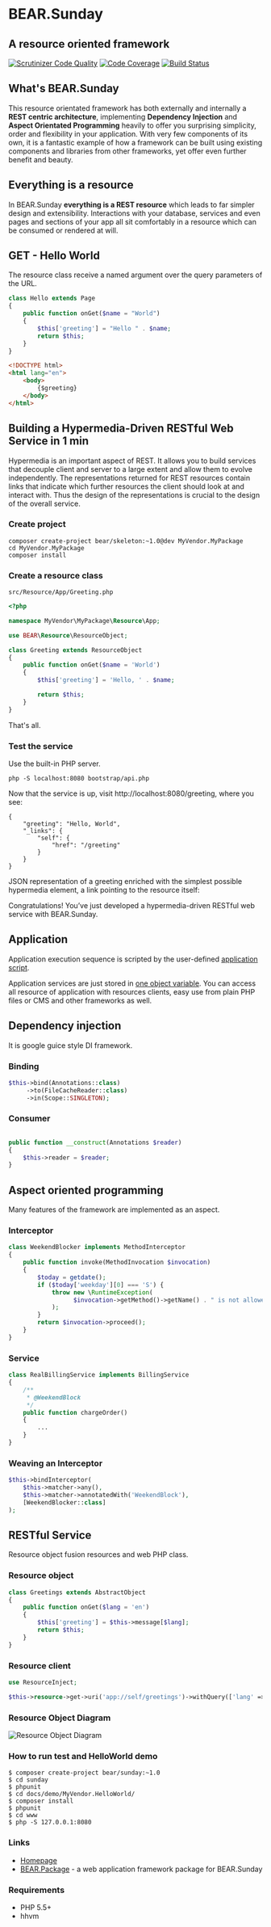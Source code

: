 # BEAR.Sunday

## A resource oriented framework

[![Scrutinizer Code Quality](https://scrutinizer-ci.com/g/bearsunday/BEAR.Sunday/badges/quality-score.png?b=1.x)](https://scrutinizer-ci.com/g/bearsunday/BEAR.Sunday/?branch=1.x
)
[![Code Coverage](https://scrutinizer-ci.com/g/bearsunday/BEAR.Sunday/badges/coverage.png?b=1.x)](https://scrutinizer-ci.com/g/bearsunday/BEAR.Sunday/?branch=1.x
)
[![Build Status](https://travis-ci.org/bearsunday/BEAR.Sunday.svg?branch=1.x
)](https://travis-ci.org/bearsunday/BEAR.Sunday)

## What's BEAR.Sunday

This resource orientated framework has both externally and internally
 a **REST centric architecture**,  implementing **Dependency Injection** and
**Aspect Orientated Programming** heavily to offer you surprising
simplicity,  order and flexibility in your application. With very
 few components of its own, it is a fantastic example of how a framework
 can be built using  existing components and libraries from other
frameworks, yet offer even further benefit and beauty.

## Everything is a resource

In BEAR.Sunday **everything is a REST resource** which leads to far simpler design and extensibility.
Interactions with your database, services and even pages and sections of your app all sit comfortably in a resource which can be consumed or rendered at will.

## GET - Hello World

The resource class receive a named argument over the query parameters of the URL.

```php
class Hello extends Page
{
    public function onGet($name = "World")
    {
        $this['greeting'] = "Hello " . $name;
        return $this;
    }
}
```
```html
<!DOCTYPE html>
<html lang="en">
    <body>
        {$greeting}
    </body>
</html>
```
## Building a Hypermedia-Driven RESTful Web Service in 1 min

Hypermedia is an important aspect of REST. It allows you to build services that decouple client and server to a large extent and allow them to evolve independently. The representations returned for REST resources contain links that indicate which further resources the client should look at and interact with. Thus the design of the representations is crucial to the design of the overall service.

### Create project

    composer create-project bear/skeleton:~1.0@dev MyVendor.MyPackage
    cd MyVendor.MyPackage
    composer install

### Create a resource class

`src/Resource/App/Greeting.php`

```php
<?php

namespace MyVendor\MyPackage\Resource\App;

use BEAR\Resource\ResourceObject;

class Greeting extends ResourceObject
{
    public function onGet($name = 'World')
    {
        $this['greeting'] = 'Hello, ' . $name;

        return $this;
    }
}
```

That's all.

### Test the service

Use the built-in PHP server.
```
php -S localhost:8080 bootstrap/api.php
```

Now that the service is up, visit http://localhost:8080/greeting, where you see:
```
{
    "greeting": "Hello, World",
    "_links": {
        "self": {
            "href": "/greeting"
        }
    }
}
```
JSON representation of a greeting enriched with the simplest possible hypermedia element, a link pointing to the resource itself:

Congratulations! You’ve just developed a hypermedia-driven RESTful web service with BEAR.Sunday.

## Application

Application execution sequence is scripted by the user-defined [application script](https://github.com/bearsunday/BEAR.Sunday/blob/develop-2/docs/demo/MyVendor.Helloworld/www/index.php).

Application services are just stored in [one object variable](http://bearsunday.github.io/readme/print_o/app.html).
You can access all resource of application with resources clients, easy use from plain PHP files or CMS and other frameworks as well.

Dependency injection
--------------------
It is google guice style DI framework.

### Binding
```php
$this->bind(Annotations::class)
     ->to(FileCacheReader::class)
     ->in(Scope::SINGLETON);
```

### Consumer

```php

public function __construct(Annotations $reader)
{
    $this->reader = $reader;
}
```

## Aspect oriented programming
Many features of the framework are implemented as an aspect.

### Interceptor

```php
class WeekendBlocker implements MethodInterceptor
{
    public function invoke(MethodInvocation $invocation)
    {
        $today = getdate();
        if ($today['weekday'][0] === 'S') {
            throw new \RuntimeException(
                  $invocation->getMethod()->getName() . " is not allowed on weekends!"
            );
        }
        return $invocation->proceed();
    }
}
```
### Service

```php
class RealBillingService implements BillingService
{
    /**
     * @WeekendBlock
     */
    public function chargeOrder()
    {
        ...
    }
}
```
### Weaving an Interceptor
```php
$this->bindInterceptor(
    $this->matcher->any(),
    $this->matcher->annotatedWith('WeekendBlock'),
    [WeekendBlocker::class]
);
```

## RESTful Service

Resource object fusion resources and web PHP class.

### Resource object
```php
class Greetings extends AbstractObject
{
    public function onGet($lang = 'en')
    {
        $this['greeting'] = $this->message[$lang];
        return $this;
    }
}
```
### Resource client

```php
use ResourceInject;

$this->resource->get->uri('app://self/greetings')->withQuery(['lang' => 'ja'])->eager->request();
```
### Resource Object Diagram
![Resource Object Diagram](http://bearsunday.github.io//images/screen/diagram.png "Resource Object Diagram")

### How to run test and HelloWorld demo
```
$ composer create-project bear/sunday:~1.0
$ cd sunday
$ phpunit
$ cd docs/demo/MyVendor.HelloWorld/
$ composer install
$ phpunit
$ cd www
$ php -S 127.0.0.1:8080
```

### Links

 * [Homepage](http://bearsunday.github.io/)
 * [BEAR.Package](https://github.com/bearsunday/BEAR.Package/) - a web application framework package for BEAR.Sunday

### Requirements

 * PHP 5.5+
 * hhvm
